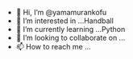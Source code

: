 - 👋 Hi, I’m @yamamurankofu
- 👀 I’m interested in ...Handball
- 🌱 I’m currently learning ...Python
- 💞️ I’m looking to collaborate on ...
- 📫 How to reach me ...

<!---
yamamurankofu/yamamurankofu is a ✨ special ✨ repository because its `README.md` (this file) appears on your GitHub profile.
You can click the Preview link to take a look at your changes.
--->
